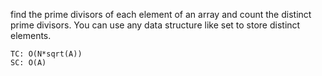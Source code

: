 find the prime divisors of each element of an array and count the distinct prime divisors.
You can use any data structure like set to store distinct elements.


    TC: O(N*sqrt(A))
    SC: O(A)